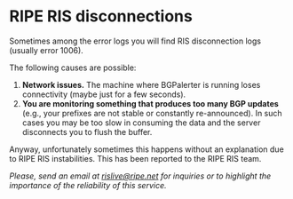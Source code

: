 # RIPE RIS disconnections

Sometimes among the error logs you will find RIS disconnection logs (usually error 1006).

The following causes are possible:

1) **Network issues.** The machine where BGPalerter is running loses connectivity (maybe just for a few seconds).
2) **You are monitoring something that produces too many BGP updates** (e.g., your prefixes are not stable or constantly re-announced). In such cases you may be too slow in consuming the data and the server disconnects you to flush the buffer.

Anyway, unfortunately sometimes this happens without an explanation due to RIPE RIS instabilities.
This has been reported to the RIPE RIS team. 

_Please, send an email at rislive@ripe.net for inquiries or to highlight the importance of the reliability of this service._
